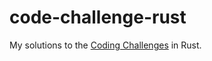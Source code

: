 # code-challenge-rust

My solutions to the [Coding Challenges](https://codingchallenges.fyi/challenges/intro) in Rust.
